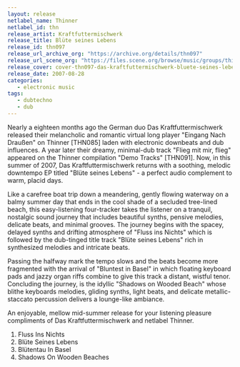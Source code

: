 ```yaml
---
layout: release
netlabel_name: Thinner
netlabel_id: thn
release_artist: Kraftfuttermischwerk
release_title: Blüte seines Lebens
release_id: thn097
release_url_archive_org: "https://archive.org/details/thn097"
release_url_scene_org: "https://files.scene.org/browse/music/groups/thinner/zip/"
release_cover: cover-thn097-das-kraftfuttermischwerk-bluete-seines-lebens.jpg
release_date: 2007-08-28
categories:
   - electronic music
tags:
   - dubtechno
   - dub
---
```

Nearly a eighteen months ago the German duo Das Kraftfuttermischwerk released their melancholic and romantic virtual long player "Eingang Nach Draußen" on Thinner [THN085] laden with electronic downbeats and dub influences.  A year later their dreamy, minimal-dub track "Flieg mit mir, flieg" appeared on the Thinner compilation "Demo Tracks" [THN091].  Now, in this summer of 2007, Das Kraftfuttermischwerk returns with a soothing, melodic downtempo EP titled "Blüte seines Lebens" - a perfect audio complement to warm, placid days.

Like a carefree boat trip down a meandering, gently flowing waterway on a balmy summer day that ends in the cool shade of a secluded tree-lined beach, this easy-listening four-tracker takes the listener on a tranquil, nostalgic sound journey that includes beautiful synths, pensive melodies, delicate beats, and minimal grooves.  The journey begins with the spacey, delayed synths and drifting atmosphere of "Fluss ins Nichts" which is followed by the dub-tinged title track "Blüte seines Lebens" rich in synthesized melodies and intricate beats.

Passing the halfway mark the tempo slows and the beats become more fragmented with the arrival of "Bluntest in Basel" in which floating keyboard pads and jazzy organ riffs combine to give this track a distant, wistful tenor. Concluding the journey, is the idyllic "Shadows on Wooded Beach" whose blithe keyboards melodies, gliding synths, light beats, and delicate metallic-staccato percussion delivers a lounge-like ambiance.

An enjoyable, mellow mid-summer release for your listening pleasure compliments of Das Kraftfuttermischwerk and netlabel Thinner.

01. Fluss Ins Nichts
02. Blüte Seines Lebens
03. Blütentau In Basel
04. Shadows On Wooden Beaches